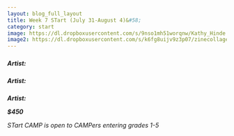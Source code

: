 ```yaml
---
layout: blog_full_layout
title: Week 7 STart (July 31-August 4)&#58; 
category: start
image: https://dl.dropboxusercontent.com/s/9nso1mh51worqnw/Kathy_Hinde.jpg?dl=0
image2: https://dl.dropboxusercontent.com/s/k6fg8uijv9z3p07/zinecollage.jpg?dl=0
---
```


### 

###  

**_Artist:_** 


### 


**_Artist:_** 


### 

**_Artist:_** 

**_$450_**

*STart CAMP is open to CAMPers entering grades 1-5*
